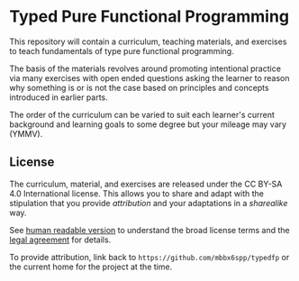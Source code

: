# Typed Pure Functional Programming

This repository will contain a curriculum, teaching materials, and exercises to teach fundamentals
of type pure functional programming.

The basis of the materials revolves around promoting intentional practice via many exercises with open
ended questions asking the learner to reason why something is or is not the case based on principles
and concepts introduced in earlier parts.

The order of the curriculum can be varied to suit each learner's current background and learning
goals to some degree but your mileage may vary (YMMV).

## License

The curriculum, material, and exercises are released under the CC BY-SA 4.0 International license. This
allows you to share and adapt with the stipulation that you provide _attribution_ and your adaptations
in a _sharealike_ way.

See [human readable version](https://creativecommons.org/licenses/by-sa/4.0/) to understand the
broad license terms and the [legal agreement](https://creativecommons.org/licenses/by-sa/4.0/legalcode)
for details.

To provide attribution, link back to `https://github.com/mbbx6spp/typedfp` or the current home for the
project at the time.

